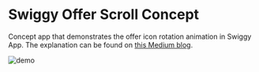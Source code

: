 # Swiggy Offer Scroll Concept
Concept app that demonstrates the offer icon rotation animation in Swiggy App. The explanation can be found on [this Medium blog](https://medium.com/mindorks/building-swiggy-offer-animation-on-android-e3247c6f0a28).

![demo](demo.gif)
